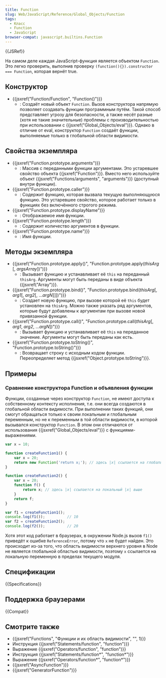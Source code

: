 ```yaml
---
title: Function
slug: Web/JavaScript/Reference/Global_Objects/Function
tags:
  - Класс
  - Function
  - JavaScript
browser-compat: javascript.builtins.Function
---
```


{{JSRef}}

На самом деле каждая JavaScript-функция является объектом `Function`. Это легко проверить, выполнив проверку `(function(){}).constructor === Function`, которая вернёт true.

## Конструктор

- {{jsxref("Function/Function", "Function()")}}
  - : Создаёт новый объект `Function`. Вызов конструктора напрямую позволяет создавать функции программным путём. Такой способ представляет угрозу для безопасности, а также несёт разные (хотя не такие значительные) проблемы с производительностью при использовании с {{jsxref("Global_Objects/eval")}}. Однако в отличие от eval, конструктор `Function` создаёт функции, выполняемые только в глобальной области видимости.

## Свойства экземпляра

- {{jsxref("Function.prototype.arguments")}}
  - : Массив с переданными функции аргументами.
    Это устаревшее свойство объекта {{jsxref("Function")}}. Вместо него используйте объект {{jsxref("Functions/arguments", "arguments")}} (доступный внутри функции).
- {{jsxref("Function.prototype.caller")}}
  - : Содержит функцию, которая вызвала текущую выполняющуюся функцию.
    Это устаревшее свойство, которое работает только в функциях без включённого строгого режима.
- {{jsxref("Function.prototype.displayName")}}
  - : Отображаемое имя функции.
- {{jsxref("Function.prototype.length")}}
  - : Содержит количество аргументов в функции.
- {{jsxref("Function.prototype.name")}}
  - : Имя функции.

## Методы экземпляра

- {{jsxref("Function.prototype.apply()", "Function.prototype.apply(<var>thisArg</var> [, <var>argsArray</var>])")}}
  - : Вызывает функцию и устанавливает её `this` на переданный `thisArg`. Аргументы могут быть переданы в виде объекта {{jsxref("Array")}}.
- {{jsxref("Function.prototype.bind()", "Function.prototype.bind(<var>thisArg</var>[, <var>arg1</var>[, <var>arg2</var>[, ...<var>argN</var>]]])")}}
  - : Создает новую функцию, при вызове которой её `this` будет установлен на `thisArg`. Можно также указать ряд аргументов, которые будут добавлены к аргументам при вызове новой привязанной функции.
- {{jsxref("Function.prototype.call()", "Function.prototype.call(<var>thisArg</var>[, <var>arg1</var>, <var>arg2</var>, ...<var>argN</var>])")}}
  - : Вызывает функцию и устанавливает её `this` на переданное значение. Аргументы могут быть переданы как есть.
- {{jsxref("Function.prototype.toString()", "Function.prototype.toString()")}}
  - : Возвращает строку с исходным кодом функции.
    Переопределяет метод {{jsxref("Object.prototype.toString")}}.

## Примеры

### Сравнение конструктора Function и объявления функции

Функции, созданные через конструктор `Function`, не имеют доступа к собственному контексту исполнения, т.е. они всегда создаются в глобальной области видимости. При выполнении таких функций, они смогут обращаться только к своим локальным и глобальным переменным, но не к переменным в той области видимости, в которой вызывался конструктор `Function`. В этом они отличаются от использования {{jsxref("Global_Objects/eval")}} с функциями-выражениями.

```js
var x = 10;

function createFunction1() {
    var x = 20;
    return new Function('return x;'); // здесь |x| ссылается на глобальный |x|
}

function createFunction2() {
    var x = 20;
    function f() {
        return x; // здесь |x| ссылается на локальный |x| выше
    }
    return f;
}

var f1 = createFunction1();
console.log(f1());          // 10
var f2 = createFunction2();
console.log(f2());          // 20
```

Хотя этот код работает в браузерах, в окружении Node.js вызов `f1()` приведёт к ошибке `ReferenceError`, потому что `x` не будет найден. Это происходит из-за того, что область видимости верхнего уровня в Node не является глобальной областью видимости, поэтому `x` ссылается на локальную переменную в пределах текущего модуля.

## Спецификации

{{Specifications}}

## Поддержка браузерами

{{Compat}}

## Смотрите также

- {{jsxref("Functions", "Функции и их область видимости", "", 1)}}
- Инструкция {{jsxref("Statements/function", "function")}}
- Выражение {{jsxref("Operators/function", "function")}}
- Инструкция {{jsxref("Statements/function*", "function*")}}
- Выражение {{jsxref("Operators/function*", "function*")}}
- {{jsxref("AsyncFunction")}}
- {{jsxref("GeneratorFunction")}}
